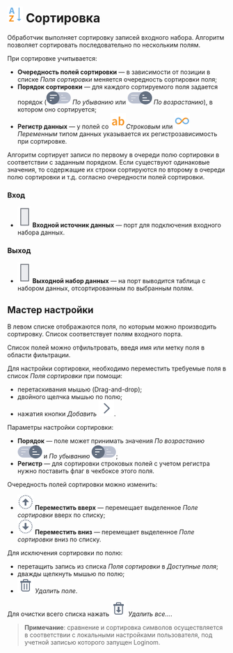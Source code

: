 # ![](../../images/icons/components/sorting_default.svg) Сортировка

Обработчик выполняет сортировку записей входного набора. Алгоритм позволяет сортировать последовательно по нескольким полям.

При сортировке учитывается:

* **Очередность полей сортировки** — в зависимости от позиции в списке *Поля сортировки* меняется очередность сортировки поля;
* **Порядок сортировки** — для каждого сортируемого поля задается порядок (![](../../images/icons/sorting/order-switcher-desc_default.svg) *По убыванию* или ![](../../images/icons/sorting/order-switcher-asc_default.svg) *По возрастанию*), в котором оно сортируется;
* **Регистр данных** — у полей со ![](../../images/icons/data-types/string_default.svg)*Строковым* или ![](../../images/icons/data-types/variant_default.svg) *Переменным* типом данных указывается их регистрозависимость при сортировке.

Алгоритм сортирует записи по первому в очереди полю сортировки в соответствии с заданным порядком. Если существуют одинаковые значения, то содержащие их строки сортируются по второму в очереди полю сортировки и т.д. согласно очередности полей сортировки.

### Вход

* ![](../../images/icons/app/node/ports/inputs/table_inactive.svg) **Входной источник данных** — порт для подключения входного набора данных.

### Выход

* ![](../../images/icons/app/node/ports/inputs/table_inactive.svg) **Выходной набор данных** — на порт выводится таблица с набором данных, отсортированным по выбранным полям.

## Мастер настройки

В левом списке отображаются поля, по которым можно производить сортировку. Список соответствует полям входного порта.

Список полей можно отфильтровать, введя имя или метку поля в области фильтрации.

Для настройки сортировки, необходимо переместить требуемые поля в список *Поля сортировки* при помощи:

* перетаскивания мышью (Drag-and-drop);
* двойного щелчка мышью по полю;
* нажатия кнопки *Добавить* ![](../../images/icons/toolbar-controls/arrow-r_default.svg).

Параметры настройки сортировки:

* **Порядок** — поле может принимать значения *По возрастанию* ![](../../images/icons/sorting/order-switcher-asc_default.svg) и *По убыванию* ![](../../images/icons/sorting/order-switcher-desc_default.svg);
* **Регистр** — для сортировки строковых полей с учетом регистра нужно поставить флаг в чекбоксе этого поля.

Очередность полей сортировки можно изменить:

* ![](../../images/icons/toolbar-controls/moveup_default.svg) **Переместить вверх** — перемещает выделенное *Поле сортировки* вверх по списку;
* ![](../../images/icons/toolbar-controls/movedown_default.svg) **Переместить вниз** — перемещает выделенное *Поле сортировки* вниз по списку.

Для исключения сортировки по полю:

* перетащить запись из списка *Поля сортировки* в *Доступные поля*;
* дважды щелкнуть мышью по полю;
* ![](../../images/icons/toolbar-controls/delete_default.svg) *Удалить поле*.

Для очистки всего списка нажать ![](../../images/icons/toolbar-controls/delete-all_default.svg) *Удалить все...*.

>**Примечание**: сравнение и сортировка символов осуществляется в соответствии с локальными настройками пользователя, под учетной записью которого запущен Loginom.
